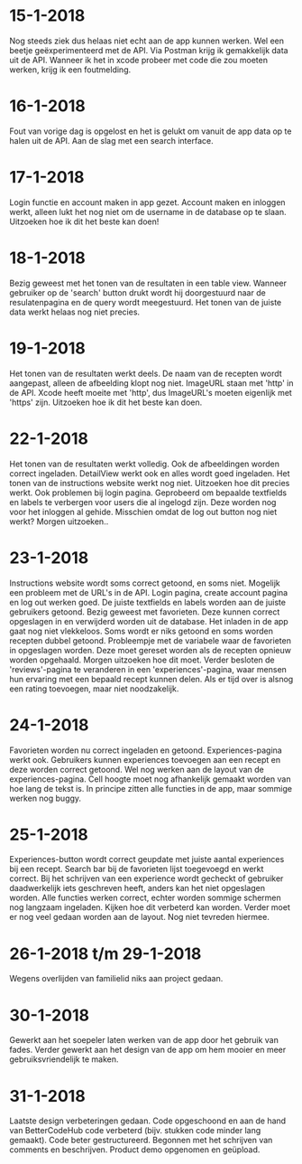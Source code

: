 # 15-1-2018
Nog steeds ziek dus helaas niet echt aan de app kunnen werken. Wel een beetje geëxperimenteerd met de API. Via Postman krijg ik gemakkelijk data uit de API. Wanneer ik het in xcode probeer met code die zou moeten werken, krijg ik een foutmelding.

# 16-1-2018
Fout van vorige dag is opgelost en het is gelukt om vanuit de app data op te halen uit de API. Aan de slag met een search interface. 

# 17-1-2018
Login functie en account maken in app gezet. Account maken en inloggen werkt, alleen lukt het nog niet om de username in de database op te slaan. Uitzoeken hoe ik dit het beste kan doen!

# 18-1-2018
Bezig geweest met het tonen van de resultaten in een table view. Wanneer gebruiker op de 'search' button drukt wordt hij doorgestuurd naar de resulatenpagina en de query wordt meegestuurd. Het tonen van de juiste data werkt helaas nog niet precies. 

# 19-1-2018
Het tonen van de resultaten werkt deels. De naam van de recepten wordt aangepast, alleen de afbeelding klopt nog niet. ImageURL staan met 'http' in de API. Xcode heeft moeite met 'http', dus ImageURL's moeten eigenlijk met 'https' zijn. Uitzoeken hoe ik dit het beste kan doen.

# 22-1-2018
Het tonen van de resultaten werkt volledig. Ook de afbeeldingen worden correct ingeladen. DetailView werkt ook en alles wordt goed ingeladen. Het tonen van de instructions website werkt nog niet. Uitzoeken hoe dit precies werkt. Ook problemen bij login pagina. Geprobeerd om bepaalde textfields en labels te verbergen voor users die al ingelogd zijn. Deze worden nog voor het inloggen al gehide. Misschien omdat de log out button nog niet werkt? Morgen uitzoeken..

# 23-1-2018
Instructions website wordt soms correct getoond, en soms niet. Mogelijk een probleem met de URL's in de API. Login pagina, create account pagina en log out werken goed. De juiste textfields en labels worden aan de juiste gebruikers getoond. Bezig geweest met favorieten. Deze kunnen correct opgeslagen in en verwijderd worden uit de database. Het inladen in de app gaat nog niet vlekkeloos. Soms wordt er niks getoond en soms worden recepten dubbel getoond. Probleempje met de variabele waar de favorieten in opgeslagen worden. Deze moet gereset worden als de recepten opnieuw worden opgehaald. Morgen uitzoeken hoe dit moet. Verder besloten de 'reviews'-pagina te veranderen in een 'experiences'-pagina, waar mensen hun ervaring met een bepaald recept kunnen delen. Als er tijd over is alsnog een rating toevoegen, maar niet noodzakelijk. 

# 24-1-2018
Favorieten worden nu correct ingeladen en getoond. Experiences-pagina werkt ook. Gebruikers kunnen experiences toevoegen aan een recept en deze worden correct getoond. Wel nog werken aan de layout van de experiences-pagina. Cell hoogte moet nog afhankelijk gemaakt worden van hoe lang de tekst is. In principe zitten alle functies in de app, maar sommige werken nog buggy. 

# 25-1-2018
Experiences-button wordt correct geupdate met juiste aantal experiences bij een recept. Search bar bij de favorieten lijst toegevoegd en werkt correct. Bij het schrijven van een experience wordt gecheckt of gebruiker daadwerkelijk iets geschreven heeft, anders kan het niet opgeslagen worden. Alle functies werken correct, echter worden sommige schermen nog langzaam ingeladen. Kijken hoe dit verbeterd kan worden. Verder moet er nog veel gedaan worden aan de layout. Nog niet tevreden hiermee. 

# 26-1-2018 t/m 29-1-2018
Wegens overlijden van familielid niks aan project gedaan.

# 30-1-2018
Gewerkt aan het soepeler laten werken van de app door het gebruik van fades. Verder gewerkt aan het design van de app om hem mooier en meer gebruiksvriendelijk te maken. 

# 31-1-2018
Laatste design verbeteringen gedaan. Code opgeschoond en aan de hand van BetterCodeHub code verbeterd (bijv. stukken code minder lang gemaakt). Code beter gestructureerd. Begonnen met het schrijven van comments en beschrijven. Product demo opgenomen en geüpload.
